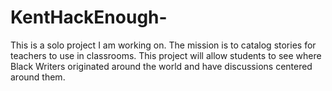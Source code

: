 # KentHackEnough-
This is a solo project I am working on. The mission is to catalog stories for teachers to use in classrooms. This project will allow students to see where Black Writers originated around the world and have discussions centered around them. 
